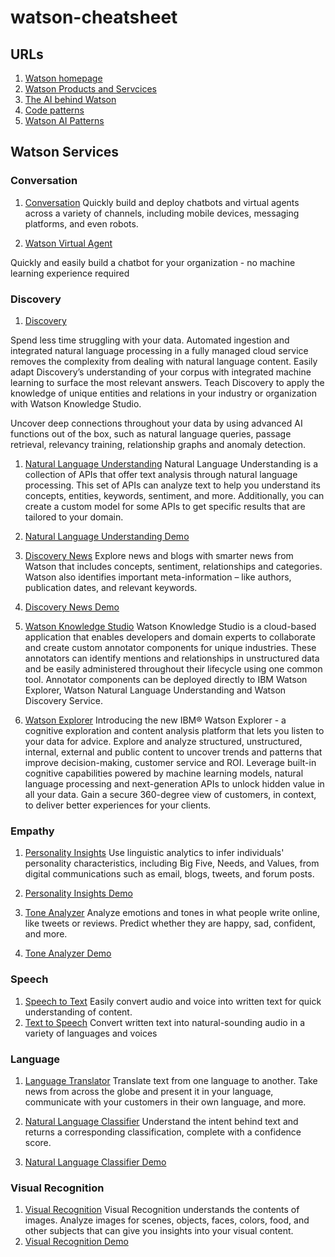 # watson-cheatsheet

## URLs

1. [Watson homepage](https://www.ibm.com/watson/)
1. [Watson Products and Servcices](https://www.ibm.com/watson/products-services/)
1. [The AI behind Watson](http://www.aaai.org/Magazine/Watson/watson.php)
1. [Code patterns](https://developer.ibm.com/code/patterns/)
1. [Watson AI Patterns](https://developer.ibm.com/code/technologies/artificial-intelligence/)

## Watson Services


### Conversation
1. [Conversation](https://www.ibm.com/watson/services/conversation/)
Quickly build and deploy chatbots and virtual agents across a variety of channels, including mobile devices, messaging platforms, and even robots.

1. [Watson Virtual Agent](https://www.ibm.com/us-en/marketplace/cognitive-customer-engagement)

Quickly and easily build a chatbot for your organization - no machine learning experience required


### Discovery
1. [Discovery](https://www.ibm.com/watson/services/discovery/)

Spend less time struggling with your data. Automated ingestion and integrated natural language processing in a fully managed cloud service removes the complexity from dealing with natural language content.
Easily adapt Discovery’s understanding of your corpus with integrated machine learning to surface the most relevant answers. Teach Discovery to apply the knowledge of unique entities and relations in your industry or organization with Watson Knowledge Studio.

Uncover deep connections throughout your data by using advanced AI functions out of the box, such as natural language queries, passage retrieval, relevancy training, relationship graphs and anomaly detection.


1. [Natural Language Understanding](https://www.ibm.com/watson/services/natural-language-understanding/)
Natural Language Understanding is a collection of APIs that offer text analysis through natural language processing. This set of APIs can analyze text to help you understand its concepts, entities, keywords, sentiment, and more. Additionally, you can create a custom model for some APIs to get specific results that are tailored to your domain.
1. [Natural Language Understanding Demo](https://natural-language-understanding-demo.mybluemix.net/)
1. [Discovery News](https://www.ibm.com/watson/services/discovery-news/)
Explore news and blogs with smarter news from Watson that includes concepts, sentiment, relationships and categories. Watson also identifies important meta-information – like authors, publication dates, and relevant keywords.
1. [Discovery News Demo](https://discovery-news-demo.mybluemix.net/)
1. [Watson Knowledge Studio](https://www.ibm.com/us-en/marketplace/supervised-machine-learning) 
Watson Knowledge Studio is a cloud-based application that enables developers and domain experts to collaborate and create custom annotator components for unique industries. These annotators can identify mentions and relationships in unstructured data and be easily administered throughout their lifecycle using one common tool. Annotator components can be deployed directly to IBM Watson Explorer, Watson Natural Language Understanding and Watson Discovery Service.

1. [Watson Explorer](https://www.ibm.com/us-en/marketplace/content-analytics)
Introducing the new IBM® Watson Explorer - a cognitive exploration and content analysis platform that lets you listen to your data for advice. Explore and analyze structured, unstructured, internal, external and public content to uncover trends and patterns that improve decision-making, customer service and ROI. Leverage built-in cognitive capabilities powered by machine learning models, natural language processing and next-generation APIs to unlock hidden value in all your data. Gain a secure 360-degree view of customers, in context, to deliver better experiences for your clients.


### Empathy
1. [Personality Insights](https://www.ibm.com/watson/services/personality-insights/)
Use linguistic analytics to infer individuals' personality characteristics, including Big Five, Needs, and Values, from digital communications such as email, blogs, tweets, and forum posts.

1. [Personality Insights Demo](https://personality-insights-livedemo.mybluemix.net/)
1. [Tone Analyzer](https://www.ibm.com/watson/services/tone-analyzer/)
Analyze emotions and tones in what people write online, like tweets or reviews. Predict whether they are happy, sad, confident, and more.
1. [Tone Analyzer Demo](https://tone-analyzer-demo.mybluemix.net/)

### Speech
1. [Speech to Text](https://www.ibm.com/watson/services/speech-to-text/)
Easily convert audio and voice into written text for quick understanding of content. 
1. [Text to Speech](https://www.ibm.com/watson/services/text-to-speech/)
Convert written text into natural-sounding audio in a variety of languages and voices

### Language
1. [Language Translator](https://www.ibm.com/watson/services/language-translator/)
Translate text from one language to another. Take news from across the globe and present it in your language, communicate with your customers in their own language, and more.

1. [Natural Language Classifier](https://www.ibm.com/watson/services/natural-language-classifier/) 
Understand the intent behind text and returns a corresponding classification, complete with a confidence score.
1. [Natural Language Classifier Demo](https://natural-language-classifier-demo.mybluemix.net/)

### Visual Recognition
1. [Visual Recognition](https://www.ibm.com/watson/services/visual-recognition/)
Visual Recognition understands the contents of images. Analyze images for scenes, objects, faces, colors, food, and other subjects that can give you insights into your visual content.
1. [Visual Recognition Demo](https://visual-recognition-demo.ng.bluemix.net/)
